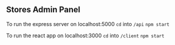 ## Stores Admin Panel

To run the express server on localhost:5000
`cd` into `/api`
`npm start`

To run the react app on localhost:3000
`cd` into `/client`
`npm start`
